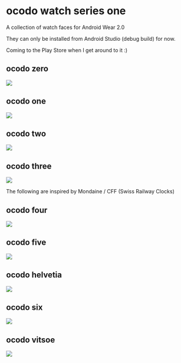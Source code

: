 # ocodo watch series one

A collection of watch faces for Android Wear 2.0

They can only be installed from Android Studio (debug build) for now.

Coming to the Play Store when I get around to it :)

## ocodo zero

![](./Wearable/src/main/res/drawable-hdpi/preview_ocodo_zero.png)

## ocodo one

![](./Wearable/src/main/res/drawable-hdpi/preview_ocodo_one.png)

## ocodo two

![](./Wearable/src/main/res/drawable-hdpi/preview_ocodo_two.png)

## ocodo three

![](./Wearable/src/main/res/drawable-hdpi/preview_ocodo_three.png)

The following are inspired by Mondaine / CFF (Swiss Railway Clocks)

## ocodo four

![](./Wearable/src/main/res/drawable-hdpi/preview_ocodo_four.png)

## ocodo five

![](./Wearable/src/main/res/drawable-hdpi/preview_ocodo_five.png)

## ocodo helvetia

![](./Wearable/src/main/res/drawable-hdpi/preview_ocodo_cff.png)

## ocodo six

![](./Wearable/src/main/res/drawable-hdpi/preview_ocodo_six.png)

## ocodo vitsoe

![](./Wearable/src/main/res/drawable-hdpi/preview_ocodo_vitsoe.png)
